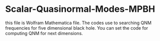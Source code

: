 # Scalar-Quasinormal-Modes-MPBH
this file is Wolfram Mathematica file. The codes use to searching QNM frequencies for five dimensional black hole. You can set the code for computing QNM for next dimensions. 
